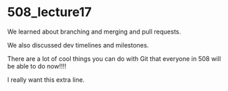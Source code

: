 # 508_lecture17

We learned about branching and merging and pull requests.

We also discussed dev timelines and milestones.

There are a lot of cool things you can do with Git that everyone in 508 will be able to do now!!!!

I really want this extra line.
